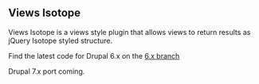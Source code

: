 Views Isotope
-------------
Views Isotope is a views style plugin that allows views to return results as jQuery Isotope styled structure.

Find the latest code for Drupal 6.x on the [6.x branch](https://github.com/mpezzi/views_isotope/tree/6.x)

Drupal 7.x port coming.
